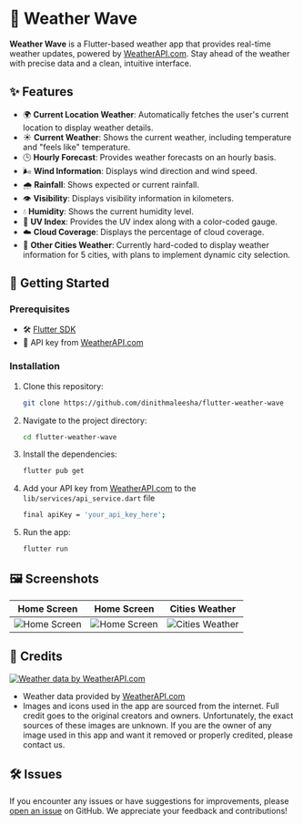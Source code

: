 # 🌊 Weather Wave

**Weather Wave** is a Flutter-based weather app that provides real-time weather updates, powered by [WeatherAPI.com](https://www.weatherapi.com/). Stay ahead of the weather with precise data and a clean, intuitive interface.

## ✨ Features

- 🌍 **Current Location Weather**: Automatically fetches the user's current location to display weather details.
- ☀️ **Current Weather**: Shows the current weather, including temperature and "feels like" temperature.
- 🕒 **Hourly Forecast**: Provides weather forecasts on an hourly basis.
- 🌬️ **Wind Information**: Displays wind direction and wind speed.
- 🌧️ **Rainfall**: Shows expected or current rainfall.
- 👁️ **Visibility**: Displays visibility information in kilometers.
- 💧 **Humidity**: Shows the current humidity level.
- 🔆 **UV Index**: Provides the UV index along with a color-coded gauge.
- ☁️ **Cloud Coverage**: Displays the percentage of cloud coverage.
- 🌇 **Other Cities Weather**: Currently hard-coded to display weather information for 5 cities, with plans to implement dynamic city selection.

## 🚀 Getting Started

### Prerequisites

- 🛠️ [Flutter SDK](https://flutter.dev/docs/get-started/install)
- 🔑 API key from [WeatherAPI.com](https://www.weatherapi.com/)

### Installation

1. Clone this repository:
   ```bash
   git clone https://github.com/dinithmaleesha/flutter-weather-wave
2. Navigate to the project directory:
   ```bash
   cd flutter-weather-wave
3. Install the dependencies:
   ```bash
   flutter pub get
4. Add your API key from [WeatherAPI.com](https://www.weatherapi.com/) to the `lib/services/api_service.dart` file
   ```bash
   final apiKey = 'your_api_key_here';
6. Run the app:
    ```bash
   flutter run

## 🖼️ Screenshots

| Home Screen                                  | Home Screen                       | Cities Weather                            |
|----------------------------------------------|----------------------------------------------|--------------------------------------------|
| ![Home Screen](assets/screenshots/Screenshot_01.png)  | ![Home Screen](assets/screenshots/Screenshot_2.png) | ![Cities Weather](assets/screenshots/Screenshot_3.png)      |


## 📜 Credits
[![Weather data by WeatherAPI.com](https://cdn.weatherapi.com/v4/images/weatherapi_logo.png)](https://www.weatherapi.com/)
- Weather data provided by [WeatherAPI.com](https://www.weatherapi.com/) 
- Images and icons used in the app are sourced from the internet. Full credit goes to the original creators and owners. Unfortunately, the exact sources of these images are unknown. If you are the owner of any image used in this app and want it removed or properly credited, please contact us.

## 🛠️ Issues

If you encounter any issues or have suggestions for improvements, please [open an issue](https://github.com/dinithmaleesha/flutter-weather-wave/issues) on GitHub. We appreciate your feedback and contributions!

